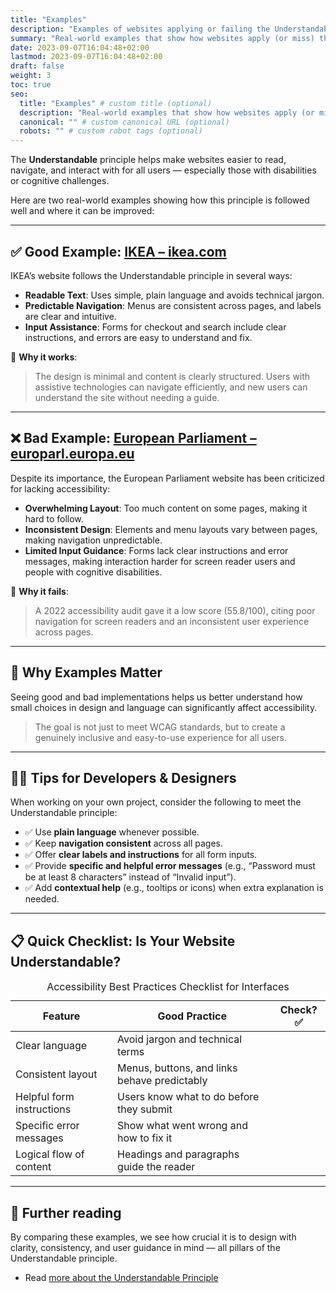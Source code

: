 ```yaml
---
title: "Examples"
description: "Examples of websites applying or failing the Understandable accessibility principle."
summary: "Real-world examples that show how websites apply (or miss) the Understandable principle."
date: 2023-09-07T16:04:48+02:00
lastmod: 2023-09-07T16:04:48+02:00
draft: false
weight: 3
toc: true
seo:
  title: "Examples" # custom title (optional)
  description: "Real-world examples that show how websites apply (or miss) the Understandable principle." # custom description (recommended)
  canonical: "" # custom canonical URL (optional)
  robots: "" # custom robot tags (optional)
---
```


The **Understandable** principle helps make websites easier to read, navigate, and interact with for all users — especially those with disabilities or cognitive challenges.

Here are two real-world examples showing how this principle is followed well and where it can be improved:

---

## ✅ Good Example: [IKEA – ikea.com](https://www.ikea.com/)

IKEA’s website follows the Understandable principle in several ways:

- **Readable Text**: Uses simple, plain language and avoids technical jargon.
- **Predictable Navigation**: Menus are consistent across pages, and labels are clear and intuitive.
- **Input Assistance**: Forms for checkout and search include clear instructions, and errors are easy to understand and fix.

📌 **Why it works**:
> The design is minimal and content is clearly structured. Users with assistive technologies can navigate efficiently, and new users can understand the site without needing a guide.

---

## ❌ Bad Example: [European Parliament – europarl.europa.eu](https://www.europarl.europa.eu/portal/en)

Despite its importance, the European Parliament website has been criticized for lacking accessibility:

- **Overwhelming Layout**: Too much content on some pages, making it hard to follow.
- **Inconsistent Design**: Elements and menu layouts vary between pages, making navigation unpredictable.
- **Limited Input Guidance**: Forms lack clear instructions and error messages, making interaction harder for screen reader users and people with cognitive disabilities.

📌 **Why it fails**:
> A 2022 accessibility audit gave it a low score (55.8/100), citing poor navigation for screen readers and an inconsistent user experience across pages.

---

## 🧠 Why Examples Matter

Seeing good and bad implementations helps us better understand how small choices in design and language can significantly affect accessibility.

> The goal is not just to meet WCAG standards, but to create a genuinely inclusive and easy-to-use experience for all users.

---

## 👨‍💻 Tips for Developers & Designers

When working on your own project, consider the following to meet the Understandable principle:

- ✅ Use **plain language** whenever possible.
- ✅ Keep **navigation consistent** across all pages.
- ✅ Offer **clear labels and instructions** for all form inputs.
- ✅ Provide **specific and helpful error messages** (e.g., “Password must be at least 8 characters” instead of “Invalid input”).
- ✅ Add **contextual help** (e.g., tooltips or icons) when extra explanation is needed.

---

## 📋 Quick Checklist: Is Your Website Understandable?

<table>
  <caption> Accessibility Best Practices Checklist for Interfaces </caption>
  <thead>
    <tr>
      <th>Feature</th>
      <th>Good Practice</th>
      <th>Check? ✅</th>
    </tr>
  </thead>
  <tbody>
    <tr>
      <td>Clear language</td>
      <td>Avoid jargon and technical terms</td>
      <td></td>
    </tr>
    <tr>
      <td>Consistent layout</td>
      <td>Menus, buttons, and links behave predictably</td>
      <td></td>
    </tr>
    <tr>
      <td>Helpful form instructions</td>
      <td>Users know what to do before they submit</td>
      <td></td>
    </tr>
    <tr>
      <td>Specific error messages</td>
      <td>Show what went wrong and how to fix it</td>
      <td></td>
    </tr>
    <tr>
      <td>Logical flow of content</td>
      <td>Headings and paragraphs guide the reader</td>
      <td></td>
    </tr>
  </tbody>
</table>

---

## 📖 Further reading

By comparing these examples, we see how crucial it is to design with clarity, consistency, and user guidance in mind — all pillars of the Understandable principle.

- Read [more about the Understandable Principle](https://www.w3.org/WAI/WCAG22/quickref/?versions=2.2&showtechniques=312%2C315#principle3)
  
